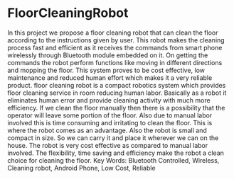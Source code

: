 # FloorCleaningRobot
In this project we propose a floor cleaning robot that can clean the floor according to the instructions given by user. This robot makes the cleaning process fast and efficient as it
receives the commands from smart phone wirelessly through Bluetooth module embedded on it. On getting the commands the robot perform functions like moving in different
directions and mopping the floor. This system proves to be cost effective, low maintenance and reduced human effort which makes it a very reliable product.
floor cleaning robot is a compact robotics system which provides floor cleaning service in room reducing human labor. Basically as a robot it eliminates human error and
provide cleaning activity with much more efficiency. If we clean the floor manually then there is a possibility that the operator will leave some portion of the floor. Also due to
manual labor involved this is time consuming and irritating to clean the floor. This is where the robot comes as an advantage. Also the robot is small and compact in size. So we
can carry it and place it wherever we can on the house. The robot is very cost effective as compared to manual labor involved. The flexibility, time saving and efficiency make
the robot a clean choice for cleaning the floor.
Key Words: Bluetooth Controlled, Wireless, Cleaning robot, Android Phone, Low Cost, Reliable

